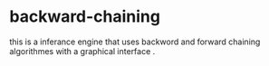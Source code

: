 # backward-chaining
this is a inferance engine that uses backword and forward chaining algorithmes with a graphical interface .
